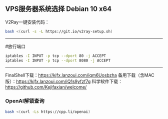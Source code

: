 VPS服务器系统选择 Debian 10 x64
---------------------------------------------------------

V2Ray一键安装代码：
```bash
bash <(curl -s -L https://git.io/v2ray-setup.sh)
```
---------------------------------------------------------

#放行端口
```bash
iptables -I INPUT -p tcp --dport 80 -j ACCEPT
iptables -I INPUT -p tcp --dport 8080 -j ACCEPT
```
-----------------------------------------------------

FinalShell下载：https://kjfx.lanzoui.com/iqm6Uosbzha
备用下载（含MAC版）：https://kjfx.lanzoui.com/iQ1s9yfzf7g
科学软件下载：https://github.com/Kejifaxian/welcome/

### OpenAI解锁查询
```bash
bash <(curl -Ls https://cpp.li/openai)
```
